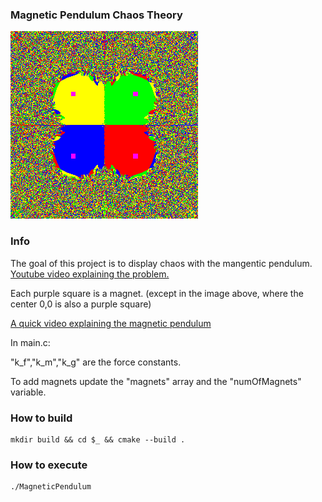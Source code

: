 ### Magnetic Pendulum Chaos Theory


![4 magnet chaos theory](https://raw.githubusercontent.com/pascalbakker/Magnetic_Pendulum/refs/heads/master/Examples/4Magnets.png)

### Info

The goal of this project is to display chaos with the mangentic pendulum. [Youtube video explaining the problem.](https://youtu.be/oVNr5wPHuTs?si=SJc5yWk-k2eWuROM)


Each purple square is a magnet. (except in the image above, where the center 0,0 is also a purple square)

[A quick video explaining the magnetic pendulum](https://www.youtube.com/watch?v=Qe5Enm96MFQ&t=7s)

In main.c:

"k_f","k_m","k_g" are the force constants. 

To add magnets update the "magnets" array and the "numOfMagnets" variable.

### How to build

```
mkdir build && cd $_ && cmake --build .
```

### How to execute
```
./MagneticPendulum
```
